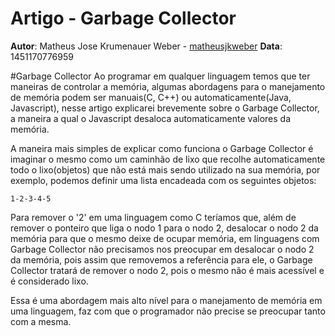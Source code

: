 # Artigo - Garbage Collector
**Autor**: Matheus Jose Krumenauer Weber - [matheusjkweber](https://github.com/matheusjkweber)
**Data**: 1451170776959

#Garbage Collector
Ao programar em qualquer linguagem temos que ter maneiras de controlar a memória, algumas abordagens para o manejamento de memória podem ser manuais(C, C++) ou automaticamente(Java, Javascript), nesse artigo explicarei brevemente sobre o Garbage Collector, a maneira a qual o Javascript desaloca automaticamente valores da memória.

A maneira mais simples de explicar como funciona o Garbage Collector é imaginar o mesmo como um caminhão de lixo que recolhe automaticamente todo o lixo(objetos) que não está mais sendo utilizado na sua memória, por exemplo, podemos definir uma lista encadeada com os seguintes objetos:

```
1-2-3-4-5
```

Para remover o '2' em uma linguagem como C teríamos que, além de remover o ponteiro que liga o nodo 1 para o nodo 2, desalocar o nodo 2 da memória para que o mesmo deixe de ocupar memória, em linguagens com Garbage Collector não precisamos nos preocupar em desalocar o nodo 2 da memória, pois assim que removemos a referência para ele, o Garbage Collector tratará de remover o nodo 2, pois o mesmo não é mais acessível e é considerado lixo.

Essa é uma abordagem mais alto nível para o manejamento de memória em uma linguagem, faz com que o programador não precise se preocupar tanto com a mesma.